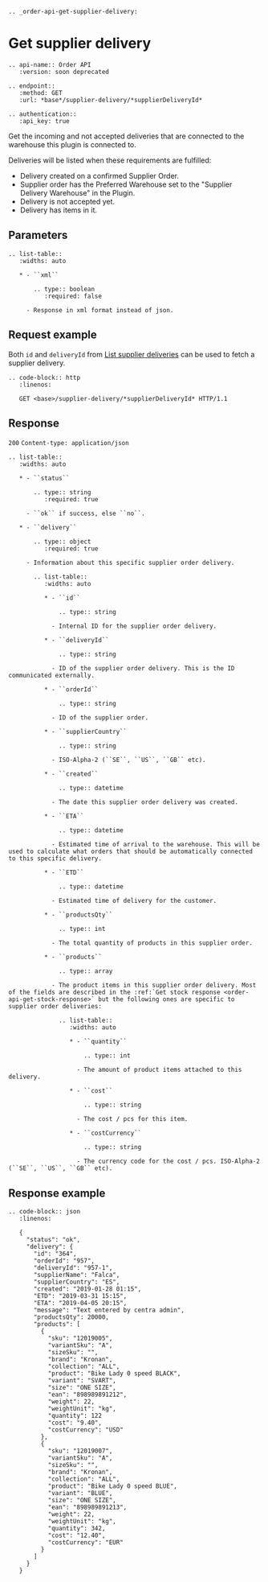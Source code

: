 ```eval_rst
.. _order-api-get-supplier-delivery:
```

# Get supplier delivery

```eval_rst
.. api-name:: Order API
   :version: soon deprecated

.. endpoint::
   :method: GET
   :url: *base*/supplier-delivery/*supplierDeliveryId*

.. authentication::
   :api_key: true
```

Get the incoming and not accepted deliveries that are connected to the warehouse this plugin is connected to.

Deliveries will be listed when these requirements are fulfilled:

* Delivery created on a confirmed Supplier Order.
* Supplier order has the Preferred Warehouse set to the "Supplier Delivery Warehouse" in the Plugin.
* Delivery is not accepted yet.
* Delivery has items in it.

## Parameters

```eval_rst
.. list-table::
   :widths: auto

   * - ``xml``

       .. type:: boolean
          :required: false

     - Response in xml format instead of json.
```

## Request example

Both `id` and `deliveryId` from [List supplier deliveries](list-supplier-deliveries) can be used to fetch a supplier delivery.

```eval_rst
.. code-block:: http
   :linenos:

   GET <base>/supplier-delivery/*supplierDeliveryId* HTTP/1.1

```

## Response

`200` `Content-type: application/json`

```eval_rst
.. list-table::
   :widths: auto

   * - ``status``

       .. type:: string
          :required: true

     - ``ok`` if success, else ``no``.

   * - ``delivery``

       .. type:: object
          :required: true

     - Information about this specific supplier order delivery.

       .. list-table::
          :widths: auto

          * - ``id``

              .. type:: string

            - Internal ID for the supplier order delivery.

          * - ``deliveryId``

              .. type:: string

            - ID of the supplier order delivery. This is the ID communicated externally.

          * - ``orderId``

              .. type:: string

            - ID of the supplier order.

          * - ``supplierCountry``

              .. type:: string

            - ISO-Alpha-2 (``SE``, ``US``, ``GB`` etc).

          * - ``created``

              .. type:: datetime

            - The date this supplier order delivery was created.

          * - ``ETA``

              .. type:: datetime

            - Estimated time of arrival to the warehouse. This will be used to calculate what orders that should be automatically connected to this specific delivery.

          * - ``ETD``

              .. type:: datetime

            - Estimated time of delivery for the customer.

          * - ``productsQty``

              .. type:: int

            - The total quantity of products in this supplier order.

          * - ``products``

              .. type:: array

            - The product items in this supplier order delivery. Most of the fields are described in the :ref:`Get stock response <order-api-get-stock-response>` but the following ones are specific to supplier order deliveries:

              .. list-table::
                 :widths: auto

                 * - ``quantity``

                     .. type:: int

                   - The amount of product items attached to this delivery.

                 * - ``cost``

                     .. type:: string

                   - The cost / pcs for this item.

                 * - ``costCurrency``

                     .. type:: string

                   - The currency code for the cost / pcs. ISO-Alpha-2 (``SE``, ``US``, ``GB`` etc).

```

## Response example

```eval_rst
.. code-block:: json
   :linenos:

   {
     "status": "ok",
     "delivery": {
       "id": "364",
       "orderId": "957",
       "deliveryId": "957-1",
       "supplierName": "Falca",
       "supplierCountry": "ES",
       "created": "2019-01-28 01:15",
       "ETD": "2019-03-31 15:15",
       "ETA": "2019-04-05 20:15",
       "message": "Text entered by centra admin",
       "productsQty": 20000,
       "products": [
         {
           "sku": "12019005",
           "variantSku": "A",
           "sizeSku": "",
           "brand": "Kronan",
           "collection": "ALL",
           "product": "Bike Lady 0 speed BLACK",
           "variant": "SVART",
           "size": "ONE SIZE",
           "ean": "898989891212",
           "weight": 22,
           "weightUnit": "kg",
           "quantity": 122
           "cost": "9.40",
           "costCurrency": "USD"
         },
         {
           "sku": "12019007",
           "variantSku": "A",
           "sizeSku": "",
           "brand": "Kronan",
           "collection": "ALL",
           "product": "Bike Lady 0 speed BLUE",
           "variant": "BLUE",
           "size": "ONE SIZE",
           "ean": "898989891213",
           "weight": 22,
           "weightUnit": "kg",
           "quantity": 342,
           "cost": "12.40",
           "costCurrency": "EUR"
         }
       ]
     }
   }
```
